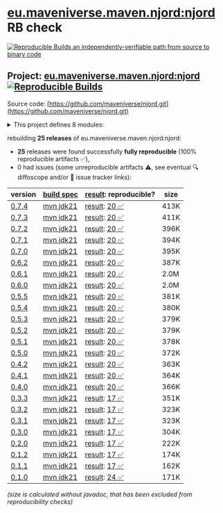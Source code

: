 [eu.maveniverse.maven.njord:njord](https://central.sonatype.com/artifact/eu.maveniverse.maven.njord/njord/versions) RB check
=======

[![Reproducible Builds](https://reproducible-builds.org/images/logos/rb.svg) an independently-verifiable path from source to binary code](https://reproducible-builds.org/)

## Project: [eu.maveniverse.maven.njord:njord](https://central.sonatype.com/artifact/eu.maveniverse.maven.njord/njord/versions) [![Reproducible Builds](https://img.shields.io/endpoint?url=https://raw.githubusercontent.com/jvm-repo-rebuild/reproducible-central/master/content/eu/maveniverse/maven/njord/badge.json)](https://github.com/jvm-repo-rebuild/reproducible-central/blob/master/content/eu/maveniverse/maven/njord/README.md)

Source code: [https://github.com/maveniverse/njord.git](https://github.com/maveniverse/njord.git)

<details><summary>This project defines 8 modules:</summary>

* [eu.maveniverse.maven.njord.publisher:apache](https://central.sonatype.com/artifact/eu.maveniverse.maven.njord.publisher/apache/overview)
* [eu.maveniverse.maven.njord.publisher:deploy](https://central.sonatype.com/artifact/eu.maveniverse.maven.njord.publisher/deploy/overview)
* [eu.maveniverse.maven.njord.publisher:publisher](https://central.sonatype.com/artifact/eu.maveniverse.maven.njord.publisher/publisher/overview)
* [eu.maveniverse.maven.njord.publisher:sonatype](https://central.sonatype.com/artifact/eu.maveniverse.maven.njord.publisher/sonatype/overview)
* [eu.maveniverse.maven.njord:core](https://central.sonatype.com/artifact/eu.maveniverse.maven.njord/core/overview)
* [eu.maveniverse.maven.njord:extension](https://central.sonatype.com/artifact/eu.maveniverse.maven.njord/extension/overview)
* [eu.maveniverse.maven.njord:njord](https://central.sonatype.com/artifact/eu.maveniverse.maven.njord/njord/overview)
* [eu.maveniverse.maven.plugins:njord](https://central.sonatype.com/artifact/eu.maveniverse.maven.plugins/njord/overview)
</details>

rebuilding **25 releases** of eu.maveniverse.maven.njord:njord:
- **25** releases were found successfully **fully reproducible** (100% reproducible artifacts :white_check_mark:),
- 0 had issues (some unreproducible artifacts :warning:, see eventual :mag: diffoscope and/or :memo: issue tracker links):

| version | [build spec](/BUILDSPEC.md) | [result](https://reproducible-builds.org/docs/jvm/): reproducible? | size |
| -- | --------- | ------ | -- |
| [0.7.4](https://central.sonatype.com/artifact/eu.maveniverse.maven.njord/njord/0.7.4/pom) | [mvn jdk21](njord-0.7.4.buildspec) | [result](njord-0.7.4.buildinfo): [20 :white_check_mark: ](njord-0.7.4.buildcompare) | 413K |
| [0.7.3](https://central.sonatype.com/artifact/eu.maveniverse.maven.njord/njord/0.7.3/pom) | [mvn jdk21](njord-0.7.3.buildspec) | [result](njord-0.7.3.buildinfo): [20 :white_check_mark: ](njord-0.7.3.buildcompare) | 411K |
| [0.7.2](https://central.sonatype.com/artifact/eu.maveniverse.maven.njord/njord/0.7.2/pom) | [mvn jdk21](njord-0.7.2.buildspec) | [result](njord-0.7.2.buildinfo): [20 :white_check_mark: ](njord-0.7.2.buildcompare) | 396K |
| [0.7.1](https://central.sonatype.com/artifact/eu.maveniverse.maven.njord/njord/0.7.1/pom) | [mvn jdk21](njord-0.7.1.buildspec) | [result](njord-0.7.1.buildinfo): [20 :white_check_mark: ](njord-0.7.1.buildcompare) | 394K |
| [0.7.0](https://central.sonatype.com/artifact/eu.maveniverse.maven.njord/njord/0.7.0/pom) | [mvn jdk21](njord-0.7.0.buildspec) | [result](njord-0.7.0.buildinfo): [20 :white_check_mark: ](njord-0.7.0.buildcompare) | 395K |
| [0.6.2](https://central.sonatype.com/artifact/eu.maveniverse.maven.njord/njord/0.6.2/pom) | [mvn jdk21](njord-0.6.2.buildspec) | [result](njord-0.6.2.buildinfo): [20 :white_check_mark: ](njord-0.6.2.buildcompare) | 387K |
| [0.6.1](https://central.sonatype.com/artifact/eu.maveniverse.maven.njord/njord/0.6.1/pom) | [mvn jdk21](njord-0.6.1.buildspec) | [result](njord-0.6.1.buildinfo): [20 :white_check_mark: ](njord-0.6.1.buildcompare) | 2.0M |
| [0.6.0](https://central.sonatype.com/artifact/eu.maveniverse.maven.njord/njord/0.6.0/pom) | [mvn jdk21](njord-0.6.0.buildspec) | [result](njord-0.6.0.buildinfo): [20 :white_check_mark: ](njord-0.6.0.buildcompare) | 2.0M |
| [0.5.5](https://central.sonatype.com/artifact/eu.maveniverse.maven.njord/njord/0.5.5/pom) | [mvn jdk21](njord-0.5.5.buildspec) | [result](njord-0.5.5.buildinfo): [20 :white_check_mark: ](njord-0.5.5.buildcompare) | 381K |
| [0.5.4](https://central.sonatype.com/artifact/eu.maveniverse.maven.njord/njord/0.5.4/pom) | [mvn jdk21](njord-0.5.4.buildspec) | [result](njord-0.5.4.buildinfo): [20 :white_check_mark: ](njord-0.5.4.buildcompare) | 380K |
| [0.5.3](https://central.sonatype.com/artifact/eu.maveniverse.maven.njord/njord/0.5.3/pom) | [mvn jdk21](njord-0.5.3.buildspec) | [result](njord-0.5.3.buildinfo): [20 :white_check_mark: ](njord-0.5.3.buildcompare) | 379K |
| [0.5.2](https://central.sonatype.com/artifact/eu.maveniverse.maven.njord/njord/0.5.2/pom) | [mvn jdk21](njord-0.5.2.buildspec) | [result](njord-0.5.2.buildinfo): [20 :white_check_mark: ](njord-0.5.2.buildcompare) | 379K |
| [0.5.1](https://central.sonatype.com/artifact/eu.maveniverse.maven.njord/njord/0.5.1/pom) | [mvn jdk21](njord-0.5.1.buildspec) | [result](njord-0.5.1.buildinfo): [20 :white_check_mark: ](njord-0.5.1.buildcompare) | 378K |
| [0.5.0](https://central.sonatype.com/artifact/eu.maveniverse.maven.njord/njord/0.5.0/pom) | [mvn jdk21](njord-0.5.0.buildspec) | [result](njord-0.5.0.buildinfo): [20 :white_check_mark: ](njord-0.5.0.buildcompare) | 372K |
| [0.4.2](https://central.sonatype.com/artifact/eu.maveniverse.maven.njord/njord/0.4.2/pom) | [mvn jdk21](njord-0.4.2.buildspec) | [result](njord-0.4.2.buildinfo): [20 :white_check_mark: ](njord-0.4.2.buildcompare) | 363K |
| [0.4.1](https://central.sonatype.com/artifact/eu.maveniverse.maven.njord/njord/0.4.1/pom) | [mvn jdk21](njord-0.4.1.buildspec) | [result](njord-0.4.1.buildinfo): [20 :white_check_mark: ](njord-0.4.1.buildcompare) | 364K |
| [0.4.0](https://central.sonatype.com/artifact/eu.maveniverse.maven.njord/njord/0.4.0/pom) | [mvn jdk21](njord-0.4.0.buildspec) | [result](njord-0.4.0.buildinfo): [20 :white_check_mark: ](njord-0.4.0.buildcompare) | 366K |
| [0.3.3](https://central.sonatype.com/artifact/eu.maveniverse.maven.njord/njord/0.3.3/pom) | [mvn jdk21](njord-0.3.3.buildspec) | [result](njord-0.3.3.buildinfo): [17 :white_check_mark: ](njord-0.3.3.buildcompare) | 351K |
| [0.3.2](https://central.sonatype.com/artifact/eu.maveniverse.maven.njord/njord/0.3.2/pom) | [mvn jdk21](njord-0.3.2.buildspec) | [result](njord-0.3.2.buildinfo): [17 :white_check_mark: ](njord-0.3.2.buildcompare) | 323K |
| [0.3.1](https://central.sonatype.com/artifact/eu.maveniverse.maven.njord/njord/0.3.1/pom) | [mvn jdk21](njord-0.3.1.buildspec) | [result](njord-0.3.1.buildinfo): [17 :white_check_mark: ](njord-0.3.1.buildcompare) | 323K |
| [0.3.0](https://central.sonatype.com/artifact/eu.maveniverse.maven.njord/njord/0.3.0/pom) | [mvn jdk21](njord-0.3.0.buildspec) | [result](njord-0.3.0.buildinfo): [17 :white_check_mark: ](njord-0.3.0.buildcompare) | 304K |
| [0.2.0](https://central.sonatype.com/artifact/eu.maveniverse.maven.njord/njord/0.2.0/pom) | [mvn jdk21](njord-0.2.0.buildspec) | [result](njord-0.2.0.buildinfo): [17 :white_check_mark: ](njord-0.2.0.buildcompare) | 222K |
| [0.1.2](https://central.sonatype.com/artifact/eu.maveniverse.maven.njord/njord/0.1.2/pom) | [mvn jdk21](njord-0.1.2.buildspec) | [result](njord-0.1.2.buildinfo): [17 :white_check_mark: ](njord-0.1.2.buildcompare) | 174K |
| [0.1.1](https://central.sonatype.com/artifact/eu.maveniverse.maven.njord/njord/0.1.1/pom) | [mvn jdk21](njord-0.1.1.buildspec) | [result](njord-0.1.1.buildinfo): [17 :white_check_mark: ](njord-0.1.1.buildcompare) | 162K |
| [0.1.0](https://central.sonatype.com/artifact/eu.maveniverse.maven.njord/njord/0.1.0/pom) | [mvn jdk21](njord-0.1.0.buildspec) | [result](njord-0.1.0.buildinfo): [24 :white_check_mark: ](njord-0.1.0.buildcompare) | 171K |

<i>(size is calculated without javadoc, that has been excluded from reproducibility checks)</i>

